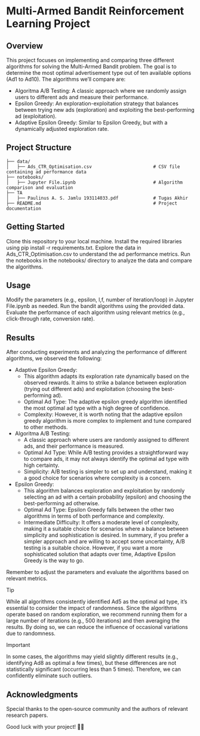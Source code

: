 # Multi-Armed Bandit Reinforcement Learning Project
## Overview
This project focuses on implementing and comparing three different algorithms for solving the Multi-Armed Bandit problem. The goal is to determine the most optimal advertisement type out of ten available options (Ad1 to Ad10). The algorithms we’ll compare are:

- Algoritma A/B Testing: A classic approach where we randomly assign users to different ads and measure their performance.
- Epsilon Greedy: An exploration-exploitation strategy that balances between trying new ads (exploration) and exploiting the best-performing ad (exploitation).
- Adaptive Epsilon Greedy: Similar to Epsilon Greedy, but with a dynamically adjusted exploration rate.

## Project Structure
```
├── data/
│   ├── Ads_CTR_Optimisation.csv                       # CSV file containing ad performance data
├── notebooks/
│   ├── Jupyter File.ipynb                             # Algorithm comparison and evaluation
├── TA
│   ├── Paulinus A. S. Jamlu 193114033.pdf             # Tugas Akhir
├── README.md                                          # Project documentation
```
## Getting Started
Clone this repository to your local machine.
Install the required libraries using pip install -r requirements.txt.
Explore the data in Ads_CTR_Optimisation.csv to understand the ad performance metrics.
Run the notebooks in the notebooks/ directory to analyze the data and compare the algorithms.
## Usage
Modify the parameters (e.g., epsilon, l,f, number of iteration/loop) in Jupyter File.ipynb as needed.
Run the bandit algorithms using the provided data.
Evaluate the performance of each algorithm using relevant metrics (e.g., click-through rate, conversion rate).
## Results
After conducting experiments and analyzing the performance of different algorithms, we observed the following:

- Adaptive Epsilon Greedy:
  * This algorithm adapts its exploration rate dynamically based on the observed rewards. It aims to strike a balance between exploration (trying out different ads) and exploitation (choosing the best-performing ad).
  * Optimal Ad Type: The adaptive epsilon greedy algorithm identified the most optimal ad type with a high degree of confidence.
  * Complexity: However, it is worth noting that the adaptive epsilon greedy algorithm is more complex to implement and tune compared to other methods.
- Algoritma A/B Testing:
  * A classic approach where users are randomly assigned to different ads, and their performance is measured.
  * Optimal Ad Type: While A/B testing provides a straightforward way to compare ads, it may not always identify the optimal ad type with high certainty.
  * Simplicity: A/B testing is simpler to set up and understand, making it a good choice for scenarios where complexity is a concern.
- Epsilon Greedy:
  * This algorithm balances exploration and exploitation by randomly selecting an ad with a certain probability (epsilon) and choosing the best-performing ad otherwise.
  * Optimal Ad Type: Epsilon Greedy falls between the other two algorithms in terms of both performance and complexity.
  *  Intermediate Difficulty: It offers a moderate level of complexity, making it a suitable choice for scenarios where a balance between simplicity and sophistication is desired.
In summary, if you prefer a simpler approach and are willing to accept some uncertainty, A/B testing is a suitable choice. However, if you want a more sophisticated solution that adapts over time, Adaptive Epsilon Greedy is the way to go.

Remember to adjust the parameters and evaluate the algorithms based on relevant metrics.
> [!TIP] 
> While all algorithms consistently identified Ad5 as the optimal ad type, it’s essential to consider the impact of randomness. Since the algorithms operate based on random exploration, we recommend running them for a large number of iterations (e.g., 500 iterations) and then averaging the results. By doing so, we can reduce the influence of occasional variations due to randomness.

> [!IMPORTANT]
> In some cases, the algorithms may yield slightly different results (e.g., identifying Ad8 as optimal a few times), but these differences are not statistically significant (occurring less than 5 times). Therefore, we can confidently eliminate such outliers.

## Acknowledgments
Special thanks to the open-source community and the authors of relevant research papers.

Good luck with your project! 🚀🤖
